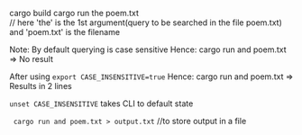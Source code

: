 cargo build
cargo run the poem.txt  
// here 'the' is the 1st argument(query to be searched in the file poem.txt) and 'poem.txt' is the filename


Note: By default querying is case sensitive
Hence: cargo run and poem.txt => No result

After using `export CASE_INSENSITIVE=true`
Hence: cargo run and poem.txt => Results in 2 lines

`unset CASE_INSENSITIVE`
takes CLI to default state


` cargo run and poem.txt > output.txt`  //to store output in a file
